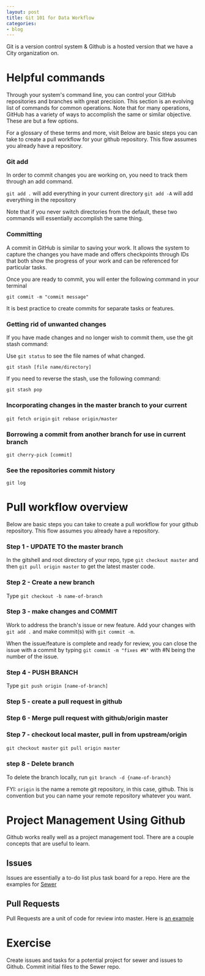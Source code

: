 ```yaml
---
layout: post
title: Git 101 for Data Workflow 
categories:
- blog
---
```


Git is a version control system & Github is a hosted version that we have a City organization on.


# Helpful commands

Through your system's command line, you can control your GitHub repositories and branches with great precision. 
This section is an evolving list of commands for common operations. Note that for many operations, GitHub has a variety of ways to accomplish the same or similar objective. These are but a few options.

For a glossary of these terms and more, visit Below are basic steps you can take to create a pull workflow for your github repository.  This flow assumes you already have a repository.


### Git add

In order to commit changes you are working on, you need to track them through an add command.

`git add .` will add everything in your current directory
`git add -A` will add everything in the repository

Note that if you never switch directories from the default, these two commands will essentially accomplish the same thing.

### Committing 

A commit in GitHub is similar to saving your work. It allows the system to capture the changes you have made and offers checkpoints through IDs that both show the progress of your work and can be referenced for particular tasks.

Once you are ready to commit, you will enter the following command in your terminal

`git commit -m "commit message"`

It is best practice to create commits for separate tasks or features.

### Getting rid of unwanted changes

If you have made changes and no longer wish to commit them, use the git stash command:

Use `git status` to see the file names of what changed. 

`git stash [file name/directory]`

If you need to reverse the stash, use the following command:

`git stash pop`

### Incorporating changes in the master branch to your current

`git fetch origin`
`git rebase origin/master`


### Borrowing a commit from another branch for use in current branch

`git cherry-pick [commit]`

### See the repositories commit history

`git log`

# Pull workflow overview

Below are basic steps you can take to create a pull workflow for your github repository.  This flow assumes you already have a repository.

### Step 1 - UPDATE TO the master branch
In the gitshell and root directory of your repo, type `git checkout master` and then `git pull origin master`  to get the latest master code.

### Step 2 - Create a new branch
Type `git checkout -b name-of-branch`

### Step 3 - make changes and COMMIT
Work to address the branch's issue or new feature. Add your changes with `git add .` and make commit(s) with `git commit -m`. 

When the issue/feature is complete and ready for review, you can close the issue with a commit by typing  `git commit -m "fixes #N"`  with #N being the number of the issue. 

### Step 4 - PUSH BRANCH
Type `git push origin [name-of-branch]`

### Step 5 - create a pull request in github

### Step 6 - Merge pull request with github/origin master 

### Step 7 - checkout local master, pull in from upstream/origin
`git checkout master`
`git pull origin master`

### step 8 - Delete branch
To delete the branch locally, run `git branch -d {name-of-branch}`

FYI: `origin` is the name a remote git repository, in this case, github. This is convention but you can name your remote repository whatever you want. 

# Project Management Using Github
Github works really well as a project management tool. There are a couple concepts that are useful to learn. 
## Issues
Issues are essentially a to-do list plus task board for a repo. Here are the examples for [Sewer](https://github.com/CityOfLosAngeles/sewer/issues/) 

## Pull Requests 
Pull Requests are a unit of code for review into master. Here is [an example](https://github.com/pydata/pandas-gbq/pull/127) 

# Exercise 

Create issues and tasks for a potential project for sewer and issues to Github. Commit initial files to the Sewer repo. 
